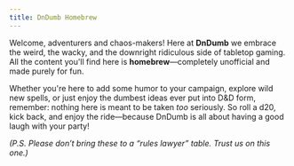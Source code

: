 ```yaml
---
title: DnDumb Homebrew
---
```


Welcome, adventurers and chaos-makers! Here at **DnDumb** we embrace the weird, the wacky, and the downright ridiculous side of tabletop gaming. All the content you'll find here is **homebrew**—completely unofficial and made purely for fun.

Whether you're here to add some humor to your campaign, explore wild new spells, or just enjoy the dumbest ideas ever put into D&D form, remember: nothing here is meant to be taken *too* seriously. So roll a d20, kick back, and enjoy the ride—because DnDumb is all about having a good laugh with your party!

*(P.S. Please don’t bring these to a “rules lawyer” table. Trust us on this one.)*